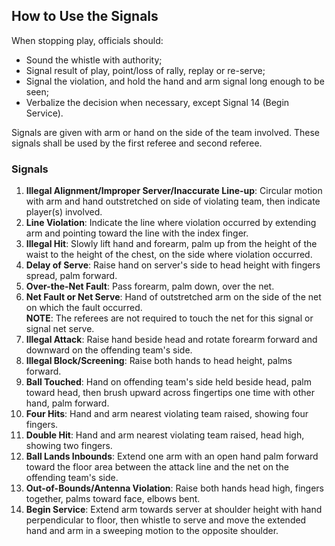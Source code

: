 <!-- Section: How to Use the Signals -->

## How to Use the Signals

When stopping play, officials should:

- Sound the whistle with authority;
- Signal result of play, point/loss of rally, replay or re-serve;
- Signal the violation, and hold the hand and arm signal long enough to be seen;
- Verbalize the decision when necessary, except Signal 14 (Begin Service).

Signals are given with arm or hand on the side of the team involved. These signals shall be used by the first referee and second referee.

### Signals

1. **Illegal Alignment/Improper Server/Inaccurate Line-up**: Circular motion with arm and hand outstretched on side of violating team, then indicate player(s) involved.
2. **Line Violation**: Indicate the line where violation occurred by extending arm and pointing toward the line with the index finger.
3. **Illegal Hit**: Slowly lift hand and forearm, palm up from the height of the waist to the height of the chest, on the side where violation occurred.
4. **Delay of Serve**: Raise hand on server's side to head height with fingers spread, palm forward.
5. **Over-the-Net Fault**: Pass forearm, palm down, over the net.
6. **Net Fault or Net Serve**: Hand of outstretched arm on the side of the net on which the fault occurred.  
   **NOTE**: The referees are not required to touch the net for this signal or signal net serve.
7. **Illegal Attack**: Raise hand beside head and rotate forearm forward and downward on the offending team's side.
8. **Illegal Block/Screening**: Raise both hands to head height, palms forward.
9. **Ball Touched**: Hand on offending team's side held beside head, palm toward head, then brush upward across fingertips one time with other hand, palm forward.
10. **Four Hits**: Hand and arm nearest violating team raised, showing four fingers.
11. **Double Hit**: Hand and arm nearest violating team raised, head high, showing two fingers.
12. **Ball Lands Inbounds**: Extend one arm with an open hand palm forward toward the floor area between the attack line and the net on the offending team's side.
13. **Out-of-Bounds/Antenna Violation**: Raise both hands head high, fingers together, palms toward face, elbows bent.
14. **Begin Service**: Extend arm towards server at shoulder height with hand perpendicular to floor, then whistle to serve and move the extended hand and arm in a sweeping motion to the opposite shoulder.

